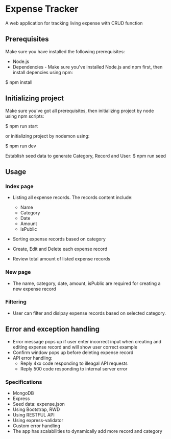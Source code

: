 # Expense Tracker
A web application for tracking living expense with CRUD function

## Prerequisites
Make sure you have installed the following prerequisites:
- Node.js
- Dependencies - Make sure you've installed Node.js and npm first, then install depencies using npm:

$ npm install

## Initializing project
Make sure you've got all prerequisites, then initializing project by node using npm scripts:

$ npm run start

or initializing project by nodemon using:

$ npm run dev

Establish seed data to generate Category, Record and User:
$ npm run seed

## Usage
### Index page
- Listing all expense records.  The records content include:
  - Name
  - Category
  - Date
  - Amount
  - isPublic

- Sorting expense records based on category
- Create, Edit and Delete each expense record
- Review total amount of listed expense records

### New page
- The name, category, date, amount, isPublic are required for creating a new expense record

### Filtering
- User can filter and dislpay expense records based on selected category.

## Error and exception handling
- Error message pops up if user enter incorrect input when creating and editing expense record and will show user correct example
- Confirm window pops up before deleting expense record
- API error handling:
  - Reply 4xx code responding to illeagal API requests
  - Reply 500 code responding to internal server error

### Specifications
- MongoDB
- Express
- Seed data: expense.json
- Using Bootstrap, RWD
- Using RESTFUL API
- Using express-validator
- Custom error handling
- The app has scalabilities to dynamically add more record and category

